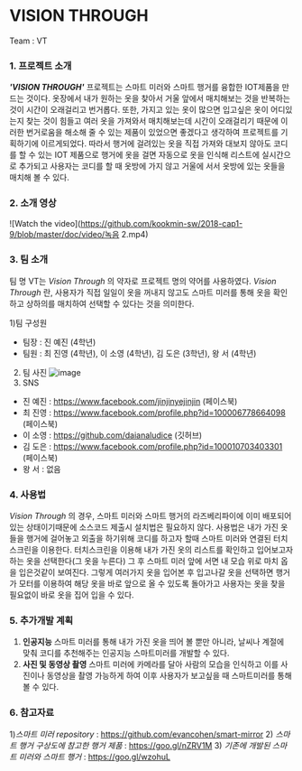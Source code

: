 ﻿# VISION THROUGH
Team : VT
### 1. 프로젝트 소개
**_'VISION THROUGH'_** 프로젝트는 스마트 미러와 스마트 행거를 융합한 IOT제품을 만드는 것이다. 옷장에서 내가 원하는 옷을 찾아서 거울 앞에서 매치해보는 것을 반복하는 것이 시간이 오래걸리고 번거롭다. 또한, 가지고 있는 옷이 많으면 입고싶은 옷이 어디있는지 찾는 것이 힘들고 여러 옷을 가져와서 매치해보는데 시간이 오래걸리기 때문에 이러한 번거로움을 해소해 줄 수 있는 제품이 있었으면 좋겠다고 생각하여 프로젝트를 기획하기에 이르게되었다. 따라서 행거에 걸려있는 옷을 직접 가져와 대보지 않아도 코디를 할 수 있는 IOT 제품으로 행거에 옷을 걸면 자동으로 옷을 인식해 리스트에 실시간으로 추가되고 사용자는 코디를 할 때 옷방에 가지 않고 거울에 서서 옷방에 있는 옷들을 매치해 볼 수 있다. 

### 2. 소개 영상
![Watch the video](https://github.com/kookmin-sw/2018-cap1-9/blob/master/doc/video/녹음 2.mp4)

### 3. 팀 소개
팀 명 VT는 _Vision Through_ 의 약자로 프로젝트 명의 약어를 사용하였다. 
 _Vision Through_ 란, 사용자가 직접 일일이 옷을 꺼내지 않고도 스마트 미러를 통해 옷을 확인하고 상하의를 매치하여 선택할 수 있다는 것을 의미한다.

1)팀 구성원 
- 팀장 : 진 예진 (4학년)
- 팀원 : 최 진영 (4학년), 이 소영 (4학년), 김 도은 (3학년), 왕 서 (4학년)

2) 팀 사진
![image](https://github.com/kookmin-sw/2018-cap1-9/blob/master/doc/images/team.jpg)
3) SNS
- 진 예진 : https://www.facebook.com/jinjinyejinjin (페이스북)
- 최 진영 : https://www.facebook.com/profile.php?id=100006778664098 (페이스북)
- 이 소영 : https://github.com/daianaludice (깃허브)
- 김 도은 : https://www.facebook.com/profile.php?id=100010703403301 (페이스북)
- 왕 서  :  없음

### 4. 사용법
 _Vision Through_ 의 경우, 스마트 미러와 스마트 행거의 라즈베리파이에 이미 배포되어있는 상태이기때문에 소스코드 제출시 설치법은 필요하지 않다.
사용법은 내가 가진 옷들을 행거에 걸어놓고 외출을 하기위해 코디를 하고자 할때 스마트 미러와 연결된 터치스크린을 이용한다. 터치스크린을 이용해
내가 가진 옷의 리스트를 확인하고 입어보고자 하는 옷을 선택한다(그 옷을 누른다) 그 후 스마트 미러 앞에 서면 내 모습 위로 마치 옵을 입은것같이 보여진다. 그렇게 여러가지 옷을 입어본 후 입고나갈 옷을 선택하면 행거가 모터를 이용하여 해당 옷을 바로 앞으로 올 수 있도록 돌아가고 사용자는 옷을 찾을 필요없이 바로 옷을 집어 입을 수 있다.
  
### 5. 추가개발 계획
 1) **인공지능**
  스마트 미러를 통해 내가 가진 옷을 띄어 볼 뿐만 아니라, 날씨나 계절에 맞춰  코디를 추천해주는 인공지능 스마트미러를  개발할 수 있다.
 2) **사진 및 동영상 촬영**
  스마트 미러에 카메라를 달아 사람의 모습을 인식하고 이를 사진이나 동영상을 촬영 가능하게 하여 이후 사용자가 보고싶을 때 스마트미러를 통해 볼 수 있다.
  
### 6. 참고자료
  1)_스마트 미러 repository_ : https://github.com/evancohen/smart-mirror
  2) _스마트 행거 구상도에 참고한 행거 제품_ : https://goo.gl/nZRV1M
  3) _기존에 개발된 스마트 미러와 스마트 행거_ : https://goo.gl/wzohuL